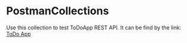 # PostmanCollections
Use this collection to test ToDoApp REST API. It can be find by the link: [ToDo App](https://github.com/matsevkoVM/ToDoREST_API)
